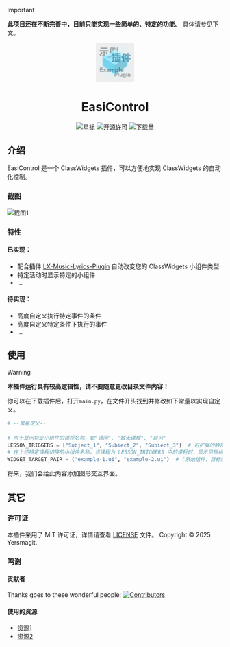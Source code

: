 > [!IMPORTANT]
> **此项目还在不断完善中，目前只能实现一些简单的、特定的功能。**
> 具体请参见下文。

<div align="center">
<img src="icon.png" alt="插件图标" width="18%">
<h1>EasiControl</h1>


[![星标](https://img.shields.io/github/stars/Yersmagit/cw-easi-control?style=for-the-badge&color=orange&label=星标)](https://github.com/Yersmagit/cw-easi-control)
[![开源许可](https://img.shields.io/badge/license-MIT-darkgreen.svg?label=开源许可证&style=for-the-badge)](https://github.com/Yersmagit/cw-easi-control)
[![下载量](https://img.shields.io/github/downloads/Yersmagit/cw-easi-control/total.svg?label=下载量&color=green&style=for-the-badge)](https://github.com/Yersmagit/cw-easi-control)

</div>

## 介绍

EasiControl 是一个 ClassWidgets 插件，可以方便地实现 ClassWidgets 的自动化控制。


### 截图
![截图1](none)

### 特性

#### 已实现：
- 配合插件 [LX-Music-Lyrics-Plugin](https://github.com/laoshuikaixue/cw-LX-music-lyrics-plugin) 自动改变您的 ClassWidgets 小组件类型
- 特定活动时显示特定的小组件
- ...

#### 待实现：
- 高度自定义执行特定事件的条件
- 高度自定义特定条件下执行的事件
- ...

## 使用

> [!WARNING]
> **本插件运行具有较高逻辑性，请不要随意更改目录文件内容！**

你可以在下载插件后，打开`main.py`，在文件开头找到并修改如下常量以实现自定义。
```python
# --常量定义--

# 用于显示特定小组件的课程名称，如"课间", "暂无课程", "自习"
LESSON_TRIGGERS = ["Subject_1", "Subiect_2", "Subiect_3"]  # 可扩展的触发文本列表
# 在上述特定课程切换的小组件名称。当课程为 LESSON_TRIGGERS 中的课程时，显示目标组件；否则，显示原始组件
WIDGET_TARGET_PAIR = ("example-1.ui", "example-2.ui")  # (原始组件，目标组件)
```

将来，我们会给此内容添加图形交互界面。

## 其它
### 许可证
本插件采用了 MIT 许可证，详情请查看 [LICENSE](LICENSE) 文件。
Copyright © 2025 Yersmagit.

### 鸣谢

#### 贡献者
Thanks goes to these wonderful people:
[![Contributors](http://contrib.nn.ci/api?repo=Yersmagit/cw-easi-control)](https://github.com/Yersmagit/cw-easi-control/graphs/contributors)

#### 使用的资源

- [资源1](https://example.com)
- [资源2](https://example.com)
